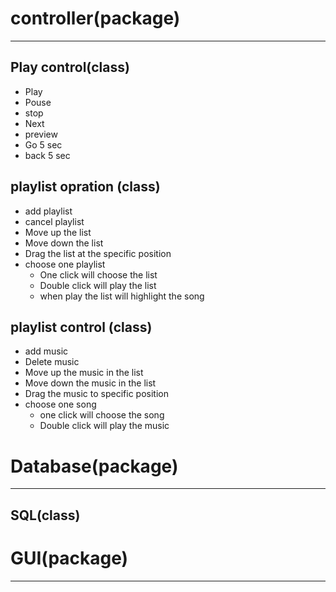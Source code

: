 # controller(package)
***
## Play control(class)

* Play 
* Pouse
* stop
* Next 
* preview
* Go 5 sec
* back 5 sec

## playlist opration (class)

* add playlist
* cancel playlist
* Move up the list
* Move down the list
* Drag the list at the specific position
* choose one playlist 
    * One click will choose the list
    * Double click will play the list
    * when play the list will highlight the song

## playlist control (class)

* add music 
* Delete music
* Move up the music in the list
* Move down the music in the list
* Drag the music to specific position
* choose one song 
  * one click will choose the song
  * Double click will play the music

# Database(package)
***

## SQL(class)

 



# GUI(package)
***

 



